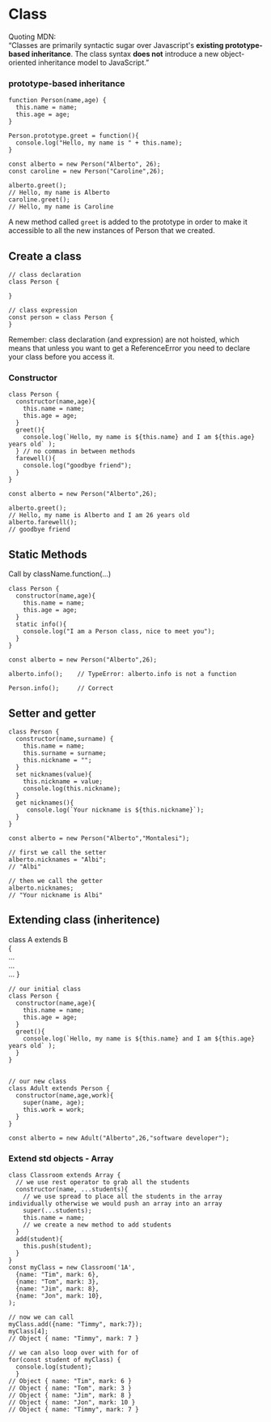 # Class
Quoting MDN:  
“Classes are primarily syntactic sugar over Javascript's **existing prototype-based inheritance**. The class syntax **does not** introduce a new object-oriented inheritance model to JavaScript.”

### prototype-based inheritance
```
function Person(name,age) {
  this.name = name;
  this.age = age;
}

Person.prototype.greet = function(){
  console.log("Hello, my name is " + this.name);
}

const alberto = new Person("Alberto", 26);
const caroline = new Person("Caroline",26);

alberto.greet();
// Hello, my name is Alberto
caroline.greet();
// Hello, my name is Caroline
```
A new method called `greet` is added to the prototype in order to make it accessible to all the new instances of Person that we created.

## Create a class
```
// class declaration
class Person {

}

// class expression
const person = class Person {
}
```
Remember: class declaration (and expression) are not hoisted, which means that unless you want to get a ReferenceError you need to declare your class before you access it.

### Constructor
```
class Person {
  constructor(name,age){
    this.name = name;
    this.age = age;
  }
  greet(){
    console.log(`Hello, my name is ${this.name} and I am ${this.age} years old` );
  } // no commas in between methods
  farewell(){
    console.log("goodbye friend");
  }
}

const alberto = new Person("Alberto",26);

alberto.greet();
// Hello, my name is Alberto and I am 26 years old
alberto.farewell();
// goodbye friend
```

## Static Methods
Call by className.function(...)

```
class Person {
  constructor(name,age){
    this.name = name;
    this.age = age;
  }
  static info(){
    console.log("I am a Person class, nice to meet you");
  }
}

const alberto = new Person("Alberto",26);

alberto.info();    // TypeError: alberto.info is not a function

Person.info();     // Correct
```

## Setter and getter
```
class Person {
  constructor(name,surname) {
    this.name = name;
    this.surname = surname;
    this.nickname = "";
  }
  set nicknames(value){
    this.nickname = value;
    console.log(this.nickname);
  }
  get nicknames(){
     console.log(`Your nickname is ${this.nickname}`);
  }
}

const alberto = new Person("Alberto","Montalesi");

// first we call the setter
alberto.nicknames = "Albi";
// "Albi"

// then we call the getter
alberto.nicknames;
// "Your nickname is Albi"
```

## Extending class (inheritence)
class A extends B  
{  
...  
...  
... 
}

```
// our initial class
class Person {
  constructor(name,age){
    this.name = name;
    this.age = age;
  }
  greet(){
    console.log(`Hello, my name is ${this.name} and I am ${this.age} years old` );
  }
}


// our new class
class Adult extends Person {
  constructor(name,age,work){
    super(name, age);
    this.work = work;
  }
}

const alberto = new Adult("Alberto",26,"software developer");
```

### Extend std objects - Array
```
class Classroom extends Array {
  // we use rest operator to grab all the students
  constructor(name, ...students){
    // we use spread to place all the students in the array individually otherwise we would push an array into an array
    super(...students);
    this.name = name;
    // we create a new method to add students
  }
  add(student){
    this.push(student);
  }
}
const myClass = new Classroom('1A',
  {name: "Tim", mark: 6},
  {name: "Tom", mark: 3},
  {name: "Jim", mark: 8},
  {name: "Jon", mark: 10},
);

// now we can call
myClass.add({name: "Timmy", mark:7});
myClass[4];
// Object { name: "Timmy", mark: 7 }

// we can also loop over with for of
for(const student of myClass) {
  console.log(student);
  }
// Object { name: "Tim", mark: 6 }
// Object { name: "Tom", mark: 3 }
// Object { name: "Jim", mark: 8 }
// Object { name: "Jon", mark: 10 }
// Object { name: "Timmy", mark: 7 }
```